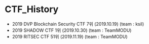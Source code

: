 # CTF_History

* 2019 DVP Blockchain Security CTF 7위 (2019.10.19) (team : ksil)
* 2019 SHADOW CTF 1위 (2019.10.30) (team : TeamMODU)
* 2019 RITSEC CTF 51위 (2019.11.19) (team : TeamMODU)
